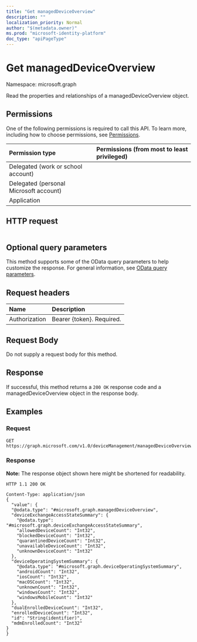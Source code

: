 ```yaml
---
title: "Get managedDeviceOverview"
description: ""
localization_priority: Normal
author: "$(metadata.owner)"
ms.prod: "microsoft-identity-platform"
doc_type: "apiPageType"
---
```


# Get managedDeviceOverview

Namespace: microsoft.graph

Read the properties and relationships of a managedDeviceOverview object.

## Permissions

One of the following permissions is required to call this API. To learn more, including how to choose permissions, see [Permissions](/graph/permissions-reference).

| Permission type                        | Permissions (from most to least privileged) |
| :------------------------------------- | :------------------------------------------ |
| Delegated (work or school account)     |                                             |
| Delegated (personal Microsoft account) |                                             |
| Application                            |                                             |

## HTTP request

<!-- {
  "blockType": "ignored"
}
-->

```http

```

## Optional query parameters

This method supports some of the OData query parameters to help customize the response. For general information, see [OData query parameters](/graph/query-parameters).

## Request headers

| Name          | Description               |
| :------------ | :------------------------ |
| Authorization | Bearer {token}. Required. |

## Request Body

<!-- Actions and Functions -->

<!-- CRUD Methods -->

Do not supply a request body for this method.

## Response

If successful, this method returns a `200 OK` response code and a managedDeviceOverview object in the response body.

## Examples

### Request

<!-- {
  "blockType": "request",
  "name": "get_manageddeviceoverview"
}
-->

```http
GET https://graph.microsoft.com/v1.0/deviceManagement/managedDeviceOverview

```

### Response

**Note:** The response object shown here might be shortened for readability.

<!-- {
  "blockType": "response",
  "truncated": true,
  "@odata.type": "microsoft.management.services.api.managedDeviceOverview"
}
-->

```http
HTTP 1.1 200 OK

Content-Type: application/json
{
  "value": {
  "@odata.type": "#microsoft.graph.managedDeviceOverview",
  "deviceExchangeAccessStateSummary": {
    "@odata.type": "#microsoft.graph.deviceExchangeAccessStateSummary",
    "allowedDeviceCount": "Int32",
    "blockedDeviceCount": "Int32",
    "quarantinedDeviceCount": "Int32",
    "unavailableDeviceCount": "Int32",
    "unknownDeviceCount": "Int32"
  },
  "deviceOperatingSystemSummary": {
    "@odata.type": "#microsoft.graph.deviceOperatingSystemSummary",
    "androidCount": "Int32",
    "iosCount": "Int32",
    "macOSCount": "Int32",
    "unknownCount": "Int32",
    "windowsCount": "Int32",
    "windowsMobileCount": "Int32"
  },
  "dualEnrolledDeviceCount": "Int32",
  "enrolledDeviceCount": "Int32",
  "id": "String(identifier)",
  "mdmEnrolledCount": "Int32"
}
}

```